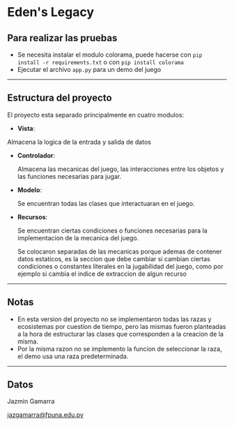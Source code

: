 # Eden's Legacy 

## Para realizar las pruebas 

- Se necesita instalar el modulo colorama, puede hacerse con `pip install -r requirements.txt` o con `pip install colorama`
- Ejecutar el archivo `app.py` para un demo del juego

---

## Estructura del proyecto 
El proyecto esta separado principalmente en cuatro modulos: 

- **Vista**: 

Almacena la logica de la entrada y salida de datos 

- **Controlador**: 

    Almacena las mecanicas del juego, las interacciones entre los objetos y las funciones necesarias para jugar.

- **Modelo**: 

    Se encuentran todas las clases que interactuaran en el juego. 

- **Recursos**: 

    Se encuentran ciertas condiciones o funciones necesarias para la implementacion de la mecanica del juego. 

    Se colocaron separadas de las mecanicas porque ademas de contener datos estaticos,  es la seccion que debe cambiar si cambian ciertas condiciones o constantes literales en la jugabilidad del juego, como por ejemplo si cambia el indice de extraccion de algun recurso 

--- 
## Notas 
- En esta version del proyecto no se implementaron todas las razas y ecosistemas por cuestion de tiempo, pero las mismas fueron planteadas a la hora de estructurar las clases que corresponden a la creacion de la misma. 
- Por la misma razon no se implemento la funcion de seleccionar la raza, el demo usa una raza predeterminada. 

--- 
## Datos 
Jazmin Gamarra 


jazgamarra@fpuna.edu.py